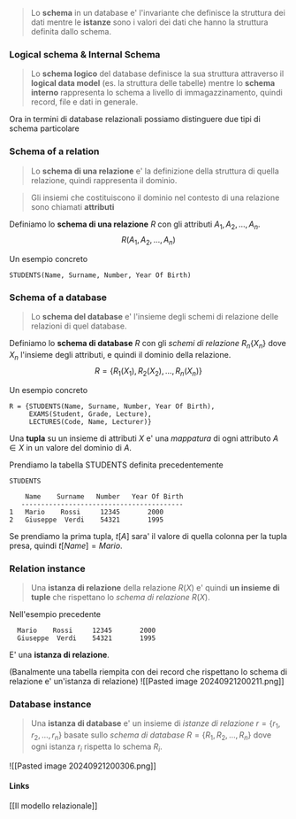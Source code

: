 >Lo **schema** in un database e' l'invariante che definisce la struttura dei dati mentre le **istanze** sono i valori dei dati che hanno la struttura definita dallo schema.

### Logical schema & Internal Schema
>Lo **schema logico** del database definisce la sua struttura attraverso il **logical data model** (es. la struttura delle tabelle) mentre lo **schema interno** rappresenta lo schema a livello di immagazzinamento, quindi record, file e dati in generale.

Ora in termini di database relazionali possiamo distinguere due tipi di schema particolare
### Schema of a relation
>Lo **schema di una relazione** e' la definizione della struttura di quella relazione, quindi rappresenta il dominio.

> Gli insiemi che costituiscono il dominio nel contesto di una relazione sono chiamati **attributi**

Definiamo lo **schema di una relazione** $R$ con gli attributi $A_1, A_2, ..., A_n$.
$$R(A_1, A_2, ..., A_n)$$

Un esempio concreto
```
STUDENTS(Name, Surname, Number, Year Of Birth)
```

### Schema of a database
>Lo **schema del database** e' l'insieme degli schemi di relazione delle relazioni di quel database.

Definiamo lo **schema di database** $R$ con gli *schemi di relazione* $R_n\lbrace{X_n}\rbrace$ dove $X_n$ l'insieme degli attributi, e quindi il dominio della relazione.
$$R = \lbrace{R_1(X_1), R_2(X_2), ..., R_n(X_n) }\rbrace$$

Un esempio concreto
```
R = {STUDENTS(Name, Surname, Number, Year Of Birth),
	 EXAMS(Student, Grade, Lecture),
	 LECTURES(Code, Name, Lecturer)}
```

Una **tupla** su un insieme di attributi $X$ e' una *mappatura* di ogni attributo $A \in X$ in un valore del dominio di $A$.

Prendiamo la tabella STUDENTS definita precedentemente
```
STUDENTS

	Name    Surname   Number   Year Of Birth
   -----------------------------------------
1   Mario    Rossi     12345       2000
2   Giuseppe  Verdi    54321       1995

```
Se prendiamo la prima tupla, $t[A]$ sara' il valore di quella colonna per la tupla presa, quindi $t[Name]=Mario$.

### Relation instance
>Una **istanza di relazione** della relazione $R(X)$ e' quindi  **un insieme di tuple** che rispettano lo *schema di relazione* $R(X)$.

Nell'esempio precedente
```
  Mario    Rossi     12345       2000  
  Giuseppe  Verdi    54321       1995  
```
E' una **istanza di relazione**.

(Banalmente una tabella riempita con dei record che rispettano lo schema di relazione e' un'istanza di relazione)
![[Pasted image 20240921200211.png]]
### Database instance
>Una **istanza di database** e' un insieme di *istanze di relazione* $r=\lbrace{r_1, r_2, ..., r_n}\rbrace$ basate sullo *schema di database* $R = \lbrace{R_1, R_2, ..., R_n}\rbrace$ dove ogni istanza $r_i$ rispetta lo schema $R_i$.

![[Pasted image 20240921200306.png]]


#### Links
[[Il modello relazionale]]